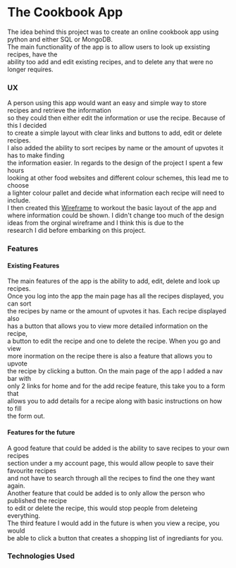 # The Cookbook App  

The idea behind this project was to create an online cookbook app using python and either SQL or MongoDB.  
The main functionality of the app is to allow users to look up exsisting recipes, have the  
ability too add and edit existing recipes, and to delete any that were no longer requires.  

### UX  

A person using this app would want an easy and simple way to store recipes and retrieve the information  
so they could then either edit the information or use the recipe.  Because of this I decided  
to create a simple layout with clear links and buttons to add, edit or delete recipes.  
I also added the ability to sort recipes by name or the amount of upvotes it has to make finding  
the information easier. In regards to the design of the project I spent a few hours  
looking at other food websites and different colour schemes, this lead me to choose  
a lighter colour pallet and decide what information each recipe will need to include.  
I then created this [Wireframe](https://github.com/cball1990/cookbook-milestone/blob/master/wireframe.png) to workout the basic layout of the app and where information could be shown. 
I didn't change too much of the design ideas from the orginal wireframe and I think this is due to the  
research I did before embarking on this project.  

### Features  

#### Existing Features  

The main features of the app is the ability to add, edit, delete and look up recipes.  
Once you log into the app the main page has all the recipes displayed, you can sort  
the recipes by name or the amount of upvotes it has. Each recipe displayed also  
has a button that allows you to view more detailed information on the recipe,  
a button to edit the recipe and one to delete the recipe. When you go and view  
more inormation on the recipe there is also a feature that allows you to upvote  
the recipe by clicking a button. On the main page of the app I added a nav bar with  
only 2 links for home and for the add recipe feature, this take you to a form that  
allows you to add details for a recipe along with basic instructions on how to fill  
the form out.

#### Features for the future

A good feature that could be added is the ability to save recipes to your own recipes  
section under a my account page, this would allow people  to save their favourite recipes  
and not have to search through all the recipes to find the one they want again.  
Another feature that could be added is to only allow the person who published the recipe  
to edit or delete the recipe, this would stop people from deleteing everything.  
The third feature I would add in the future is when you view a recipe, you would  
be able to click a button that creates a shopping list of ingrediants for you.  

### Technologies Used  


